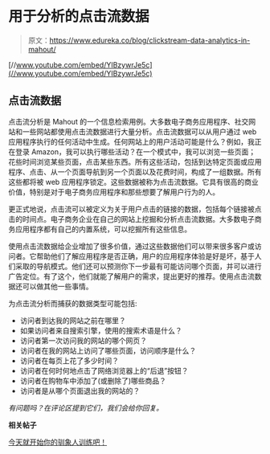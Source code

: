 # 用于分析的点击流数据

> 原文：<https://www.edureka.co/blog/clickstream-data-analytics-in-mahout/>

[//www.youtube.com/embed/YIBzywrJe5c](//www.youtube.com/embed/YIBzywrJe5c)

## **点击流数据**

点击流分析是 Mahout 的一个信息检索用例。大多数电子商务应用程序、社交网站和一些网站都使用点击流数据进行大量分析。点击流数据可以从用户通过 web 应用程序执行的任何活动中生成。任何网站上的用户活动可能是什么？例如，我正在登录 Amazon，我可以执行哪些活动？在一个模式中，我可以浏览一些页面；花些时间浏览某些页面，点击某些东西。所有这些活动，包括到达特定页面或应用程序、点击、从一个页面导航到另一个页面以及花费时间，构成了一组数据。所有这些都将被 web 应用程序锁定。这些数据被称为点击流数据。它具有很高的商业价值，特别是对于电子商务应用程序和那些想要了解用户行为的人。

更正式地说，点击流可以被定义为关于用户点击的链接的数据，包括每个链接被点击的时间点。电子商务企业在自己的网站上挖掘和分析点击流数据。大多数电子商务应用程序都有自己的内置系统，可以挖掘所有这些信息。

使用点击流数据给企业增加了很多价值，通过这些数据他们可以带来很多客户或访问者。它帮助他们了解应用程序是否正确，用户的应用程序体验是好是坏，基于人们采取的导航模式。他们还可以预测你下一步最有可能访问哪个页面，并可以进行广告定位。有了这个，他们就能了解用户的需求，提出更好的推荐。使用点击流数据还可以做其他一些事情。

为点击流分析而捕获的数据类型可能包括:

*   访问者到达我的网站之前在哪里？
*   如果访问者来自搜索引擎，使用的搜索术语是什么？
*   访问者第一次访问我的网站的哪个网页？
*   访问者在我的网站上访问了哪些页面，访问顺序是什么？
*   访问者在每页上花了多少时间？
*   访问者在何时何地点击了网络浏览器上的“后退”按钮？
*   访问者在购物车中添加了(或删除了)哪些商品？
*   访问者是从哪个页面退出我的网站的？

*有问题吗？在评论区提到它们，我们会给你回复。*

**相关帖子**

[今天就开始你的驯象人训练吧！](https://www.edureka.co/mahout-self-paced "Mahout Training")